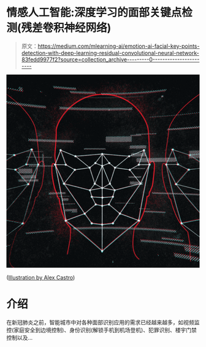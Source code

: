 # 情感人工智能:深度学习的面部关键点检测(残差卷积神经网络)

> 原文：<https://medium.com/mlearning-ai/emotion-ai-facial-key-points-detection-with-deep-learning-residual-convolutional-neural-network-83fedd9977f2?source=collection_archive---------0----------------------->

![](img/bd0a09acf5ecd54e1039ae82ff5fdcc5.png)

([Illustration by Alex Castro](https://www.theverge.com/2019/7/25/8929793/emotion-recognition-analysis-ai-machine-learning-facial-expression-review))

# 介绍

在新冠肺炎之前，智能城市中对各种面部识别应用的需求已经越来越多，如视频监控(家庭安全到边境控制)、身份识别(解锁手机到机场登机)、犯罪识别、楼宇门禁控制以及…